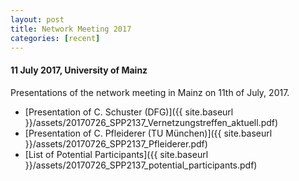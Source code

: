 ```yaml
---
layout: post
title: Network Meeting 2017
categories: [recent]
---
```


#### 11 July 2017, University of Mainz

Presentations of the network meeting in Mainz on 11th of July, 2017.
 * [Presentation of C. Schuster (DFG)]({{ site.baseurl }}/assets/20170726_SPP2137_Vernetzungstreffen_aktuell.pdf)
 * [Presentation of C. Pfleiderer (TU München)]({{ site.baseurl }}/assets/20170726_SPP2137_Pfleiderer.pdf)
 * [List of Potential Participants]({{ site.baseurl }}/assets/20170726_SPP2137_potential_participants.pdf)
